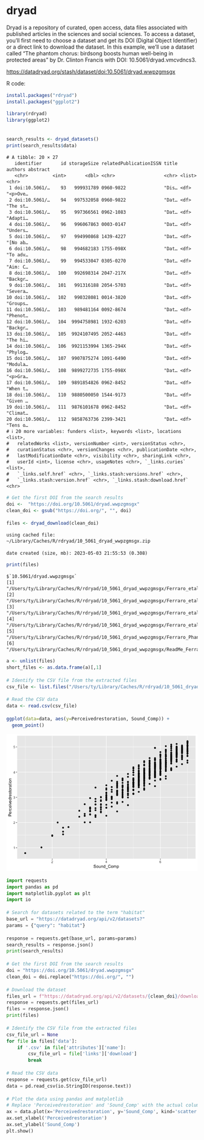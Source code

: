dryad
================

Dryad is a repository of curated, open access, data files associated
with published articles in the sciences and social sciences. To access a
dataset, you’ll first need to choose a dataset and get its DOI (Digital
Object Identifier) or a direct link to download the dataset. In this
example, we’ll use a dataset called “The phantom chorus: birdsong boosts
human well-being in protected areas” by Dr. Clinton Francis with DOI:
10.5061/dryad.vmcvdncs3.

https://datadryad.org/stash/dataset/doi:10.5061/dryad.wwpzgmsgx

R code:

``` r
install.packages("rdryad")
install.packages("ggplot2")
```

``` r
library(rdryad)
library(ggplot2)


search_results <- dryad_datasets()
print(search_results$data)
```

    # A tibble: 20 × 27
       identifier       id storageSize relatedPublicationISSN title authors abstract
       <chr>         <int>       <dbl> <chr>                  <chr> <list>  <chr>   
     1 doi:10.5061/…    93   999931789 0960-9822              "Dis… <df>    "<p>Ove…
     2 doi:10.5061/…    94   997532058 0960-9822              "Dat… <df>    "The st…
     3 doi:10.5061/…    95   997366561 0962-1083              "Dat… <df>    "Adapti…
     4 doi:10.5061/…    96   996067863 0003-0147              "Dat… <df>    "Unders…
     5 doi:10.5061/…    97   994990868 1439-4227              "Dat… <df>    "[No ab…
     6 doi:10.5061/…    98   994682183 1755-098X              "Dat… <df>    "To adv…
     7 doi:10.5061/…    99   994533047 0305-0270              "Dat… <df>    "Aim: C…
     8 doi:10.5061/…   100   992698314 2047-217X              "Dat… <df>    "Backgr…
     9 doi:10.5061/…   101   991316188 2054-5703              "Dat… <df>    "Severa…
    10 doi:10.5061/…   102   990328081 0014-3820              "Dat… <df>    "Groups…
    11 doi:10.5061/…   103   989481164 0092-8674              "Dat… <df>    "Phenot…
    12 doi:10.5061/…   104  9994758981 1932-6203              "Dat… <df>    "Backgr…
    13 doi:10.5061/…   105  9924107495 2052-4463              "Dat… <df>    "The hi…
    14 doi:10.5061/…   106  9921153994 1365-294X              "Dat… <df>    "Phylog…
    15 doi:10.5061/…   107  9907875274 1091-6490              "Dat… <df>    "Modula…
    16 doi:10.5061/…   108  9899272735 1755-098X              "Dat… <df>    "<p>Gra…
    17 doi:10.5061/…   109  9891854826 0962-8452              "Dat… <df>    "When t…
    18 doi:10.5061/…   110  9880500050 1544-9173              "Dat… <df>    "Given …
    19 doi:10.5061/…   111  9876101678 0962-8452              "Dat… <df>    "Climat…
    20 doi:10.5061/…   112  9858763736 2399-3421              "Dat… <df>    "Tens o…
    # ℹ 20 more variables: funders <list>, keywords <list>, locations <list>,
    #   relatedWorks <list>, versionNumber <int>, versionStatus <chr>,
    #   curationStatus <chr>, versionChanges <chr>, publicationDate <chr>,
    #   lastModificationDate <chr>, visibility <chr>, sharingLink <chr>,
    #   userId <int>, license <chr>, usageNotes <chr>, `_links.curies` <list>,
    #   `_links.self.href` <chr>, `_links.stash:versions.href` <chr>,
    #   `_links.stash:version.href` <chr>, `_links.stash:download.href` <chr>

``` r
# Get the first DOI from the search results
doi <-  "https://doi.org/10.5061/dryad.wwpzgmsgx"
clean_doi <- gsub("https://doi.org/", "", doi)

files <- dryad_download(clean_doi)
```

    using cached file: ~/Library/Caches/R/rdryad/10_5061_dryad_wwpzgmsgx.zip

    date created (size, mb): 2023-05-03 21:55:53 (0.308)

``` r
print(files)
```

    $`10.5061/dryad.wwpzgmsgx`
    [1] "/Users/ty/Library/Caches/R/rdryad/10_5061_dryad_wwpzgmsgx/Ferraro_etal_point_count_readme.rtf"            
    [2] "/Users/ty/Library/Caches/R/rdryad/10_5061_dryad_wwpzgmsgx/Ferraro_etal_pointcounts.csv"                   
    [3] "/Users/ty/Library/Caches/R/rdryad/10_5061_dryad_wwpzgmsgx/Ferraro_etal_survey_IdentifyerMasked_readme.rtf"
    [4] "/Users/ty/Library/Caches/R/rdryad/10_5061_dryad_wwpzgmsgx/Ferraro_etal_survey_IdentifyerMasked.csv"       
    [5] "/Users/ty/Library/Caches/R/rdryad/10_5061_dryad_wwpzgmsgx/Ferraro_PhanChorus_Sound.csv"                   
    [6] "/Users/ty/Library/Caches/R/rdryad/10_5061_dryad_wwpzgmsgx/ReadMe_Ferraro_PhanChorus_Sound.rtf"            

``` r
a <- unlist(files)
short_files <- as.data.frame(a)[,1]

# Identify the CSV file from the extracted files
csv_file <- list.files("/Users/ty/Library/Caches/R/rdryad/10_5061_dryad_wwpzgmsgx", pattern = ".csv", full.names = TRUE)[2]

# Read the CSV data
data <- read.csv(csv_file)

ggplot(data=data, aes(y=Perceivedrestoration, Sound_Comp)) +
  geom_point()
```

![](dryad_files/figure-gfm/unnamed-chunk-2-1.png)

``` python
import requests
import pandas as pd
import matplotlib.pyplot as plt
import io

# Search for datasets related to the term "habitat"
base_url = "https://datadryad.org/api/v2/datasets?"
params = {"query": "habitat"}

response = requests.get(base_url, params=params)
search_results = response.json()
print(search_results)

# Get the first DOI from the search results
doi = "https://doi.org/10.5061/dryad.wwpzgmsgx"
clean_doi = doi.replace("https://doi.org/", "")

# Download the dataset
files_url = f"https://datadryad.org/api/v2/datasets/{clean_doi}/download"
response = requests.get(files_url)
files = response.json()
print(files)

# Identify the CSV file from the extracted files
csv_file_url = None
for file in files['data']:
    if '.csv' in file['attributes']['name']:
        csv_file_url = file['links']['download']
        break

# Read the CSV data
response = requests.get(csv_file_url)
data = pd.read_csv(io.StringIO(response.text))

# Plot the data using pandas and matplotlib
# Replace 'Perceivedrestoration' and 'Sound_Comp' with the actual column names in your dataset
ax = data.plot(x='Perceivedrestoration', y='Sound_Comp', kind='scatter')
ax.set_xlabel('Perceivedrestoration')
ax.set_ylabel('Sound_Comp')
plt.show()
```
